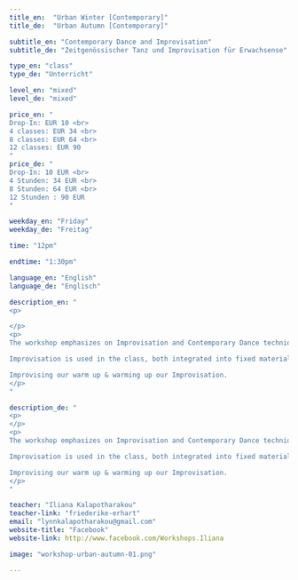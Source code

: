 ```yaml
---
title_en:  "Urban Winter [Contemporary]"
title_de:  "Urban Autumn [Contemporary]"

subtitle_en: "Contemporary Dance and Improvisation"
subtitle_de: "Zeitgenössischer Tanz und Improvisation für Erwachsense"

type_en: "class"
type_de: "Unterricht"

level_en: "mixed"
level_de: "mixed"

price_en: "
Drop-In: EUR 10 <br>
4 classes: EUR 34 <br>
8 classes: EUR 64 <br>
12 classes: EUR 90
"
price_de: "
Drop-In: 10 EUR <br>
4 Stunden: 34 EUR <br>
8 Stunden: 64 EUR <br>
12 Stunden : 90 EUR
"

weekday_en: "Friday"
weekday_de: "Freitag"

time: "12pm"

endtime: "1:30pm"

language_en: "English"
language_de: "Englisch"

description_en: "
<p>

</p>
<p>
The workshop emphasizes on Improvisation and Contemporary Dance technique build-up, while inviting the physical joy of organic movement  and physical expression. The technical part focuses on floor work practice, understanding the relation to the floor, the ways to get in/out, but also to use our everlasting partner: the floor. The approach also focuses on the flow of the movement, understanding the paths of the moving body, exploring different movement qualities and dynamics.

Improvisation is used in the class, both integrated into fixed material and separately. To wake up our receiving antennas, our tools of movement, of expression and body awareness. 

Improvising our warm up & warming up our Improvisation.
</p>
"

description_de: "
<p>
</p>
<p>
The workshop emphasizes on Improvisation and Contemporary Dance technique build-up, while inviting the physical joy of organic movement  and physical expression. The technical part focuses on floor work practice, understanding the relation to the floor, the ways to get in/out, but also to use our everlasting partner: the floor. The approach also focuses on the flow of the movement, understanding the paths of the moving body, exploring different movement qualities and dynamics.

Improvisation is used in the class, both integrated into fixed material and separately. To wake up our receiving antennas, our tools of movement, of expression and body awareness. 

Improvising our warm up & warming up our Improvisation.
</p>
"

teacher: "Iliana Kalapotharakou"
teacher-link: "friederike-erhart"
email: "lynnkalapotharakou@gmail.com"
website-title: "Facebook"
website-link: http://www.facebook.com/Workshops.Iliana

image: "workshop-urban-autumn-01.png"

---
```






